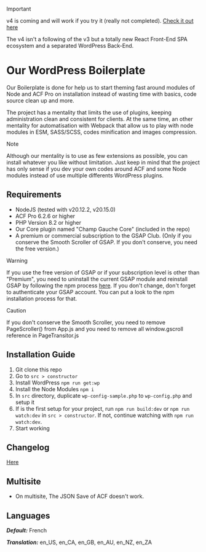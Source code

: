 > [!IMPORTANT]
> v4 is coming and will work if you try it (really not completed). [Check it out here](https://github.com/studiochampgauche/wordpress-boilerplate/tree/v4.0)
>
> The v4 isn't a following of the v3 but a totally new React Front-End SPA ecosystem and a separated WordPress Back-End.


# Our WordPress Boilerplate

Our Boilerplate is done for help us to start theming fast around modules of Node and ACF Pro on installation instead of wasting time with basics, code source clean up and more.

The project has a mentality that limits the use of plugins, keeping administration clean and consistent for clients. At the same time, an other mentality for automatisation with Webpack that allow us to play with node modules in ESM, SASS/SCSS, codes minification and images compression.


> [!NOTE]
> Although our mentality is to use as few extensions as possible, you can install whatever you like without limitation. Just keep in mind that the project has only sense if you dev your own codes around ACF and some Node modules instead of use multiple differents WordPress plugins.


## Requirements

- NodeJS (tested with v20.12.2, v20.15.0)
- ACF Pro 6.2.6 or higher
- PHP Version 8.2 or higher
- Our Core plugin named "Champ Gauche Core" (included in the repo)
- A premium or commercial subscription to the GSAP Club. (Only if you conserve the Smooth Scroller of GSAP. If you don't conserve, you need the free version.)

> [!WARNING]  
> If you use the free version of GSAP or if your subscription level is other than "Premium", you need to uninstall the current GSAP module and reinstall GSAP by following the npm process [here](https://gsap.com/docs/v3/Installation/). If you don't change, don't forget to authenticate your GSAP account. You can put a look to the npm installation process for that.

> [!CAUTION]
> If you don't conserve the Smooth Scroller, you need to remove PageScroller() from App.js and you need to remove all window.gscroll reference in PageTransitor.js


## Installation Guide

1. Git clone this repo
2. Go to `src > constructor`
3. Install WordPress `npm run get:wp`
4. Install the Node Modules `npm i`
5. In `src` directory, duplicate `wp-config-sample.php` to `wp-config.php` and setup it
6. If is the first setup for your project, run `npm run build:dev` or `npm run watch:dev` in `src > constructor`. If not, continue watching with `npm run watch:dev`.
7. Start working


## Changelog

[Here](https://github.com/studiochampgauche/wordpress-boilerplate/blob/master/CHANGELOG.md)


## Multisite

- On multisite, The JSON Save of ACF doesn't work.


## Languages

***Default:*** French

***Translation:*** en_US, en_CA, en_GB, en_AU, en_NZ, en_ZA

